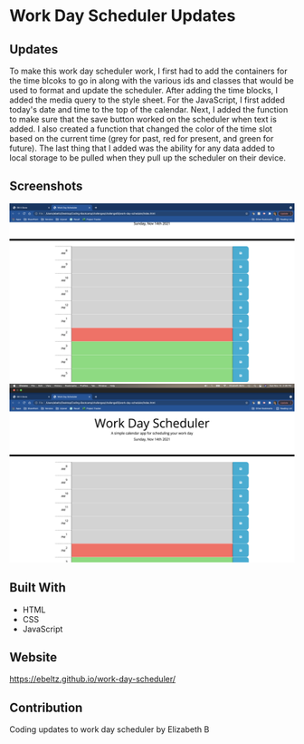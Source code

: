 # Work Day Scheduler Updates

## Updates
To make this work day scheduler work, I first had to add the containers for the time blcoks to go in along with the various ids and classes that would be used to format and update the scheduler. After adding the time blocks, I added the media query to the style sheet. For the JavaScript, I first added today's date and time to the top of the calendar. Next, I added the function to make sure that the save button worked on the scheduler when text is added. I also created a function that changed the color of the time slot based on the current time (grey for past, red for present, and green for future). The last thing that I added was the ability for any data added to local storage to be pulled when they pull up the scheduler on their device. 

## Screenshots
![Screenshot #1](https://github.com/ebeltz/work-day-scheduler/blob/main/assets/images/screenshot1.png)
![Screenshot #2](https://github.com/ebeltz/work-day-scheduler/blob/main/assets/images/screenshot2.png)

## Built With
* HTML
* CSS
* JavaScript

## Website
https://ebeltz.github.io/work-day-scheduler/

## Contribution
Coding updates to work day scheduler by Elizabeth B
